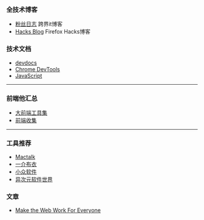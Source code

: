 ### 全技术博客
* [粉丝日志](http://blog.fens.me/) 跨界it博客
* [Hacks Blog](https://hacks.mozilla.org/) Firefox Hacks博客

### 技术文档
* [devdocs](http://devdocs.io/)
* [Chrome DevTools](https://developers.google.com/web/tools/chrome-devtools/?hl=en)
* [JavaScript](https://developer.mozilla.org/en-US/docs/Web/JavaScript)

---

### 前端他汇总
* [大前端工具集](https://github.com/nieweidong/fetool)
* [前端收集](https://github.com/wendycan/front-end-collect)

---

### 工具推荐
* [Mactalk](https://zhuanlan.zhihu.com/mactalk)
* [一介布衣](http://yijiebuyi.com/)
* [小众软件](http://www.appinn.com/)
* [异次元软件世界](http://www.iplaysoft.com/)

### 文章
* [Make the Web Work For Everyone](https://hacks.mozilla.org/2016/07/make-the-web-work-for-everyone/)
